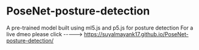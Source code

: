 # PoseNet-posture-detection
A pre-trained model built using ml5.js and p5.js for posture detection
For a live dmeo please click ----->
https://suyalmayank17.github.io/PoseNet-posture-detection/
